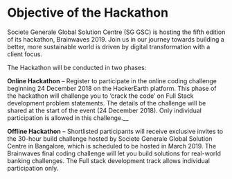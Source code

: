 # Objective of the Hackathon

Societe Generale Global Solution Centre (SG GSC) is hosting the fifth edition of its hackathon, Brainwaves 2019. Join us in our journey towards building a better, more sustainable world is driven by digital transformation with a client focus. 

The Hackathon will be conducted in two phases:

**Online Hackathon** – Register to participate in the online coding challenge beginning 24 December 2018 on the HackerEarth platform. This phase of the hackathon will challenge you to ‘crack the code’ on Full Stack development problem statements. The details of the challenge will be shared at the start of the event (24 December 2018). Only individual participation is allowed in this challenge.__ 

**Offline Hackathon** – Shortlisted participants will receive exclusive invites to the 30-hour build challenge hosted by Societe Generale Global Solution Centre in Bangalore, which is scheduled to be hosted in March 2019. The Brainwaves final coding challenge will let you build solutions for real-world banking challenges. The Full stack development track allows individual participation only. 
